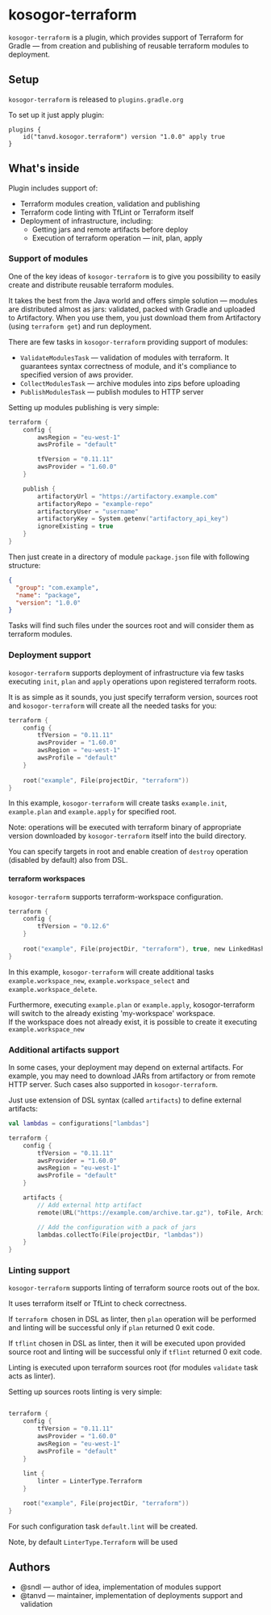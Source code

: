# kosogor-terraform

`kosogor-terraform` is a plugin, which provides support of Terraform for 
Gradle — from creation and publishing of reusable terraform modules to
deployment.

## Setup

`kosogor-terraform` is released to `plugins.gradle.org`

To set up it just apply plugin: 

```
plugins {
    id("tanvd.kosogor.terraform") version "1.0.0" apply true
}
```

## What's inside

Plugin includes support of:
* Terraform modules creation, validation and publishing
* Terraform code linting with TfLint or Terraform itself
* Deployment of infrastructure, including:
    * Getting jars and remote artifacts before deploy
    * Execution of terraform operation — init, plan, apply 

### Support of modules

One of the key ideas of `kosogor-terraform` is to give you 
possibility to easily create and distribute reusable terraform
modules. 

It takes the best from the Java world and offers simple solution —
modules are distributed almost as jars: validated, packed with Gradle
and uploaded to Artifactory. When you use them, you just download
them from Artifactory (using `terraform get`) and run deployment.

There are few tasks in `kosogor-terraform` providing support of modules:
* `ValidateModulesTask` — validation of modules with terraform. 
  It guarantees syntax correctness of module, and it's compliance
  to specified version of aws provider.  
* `CollectModulesTask` — archive modules into zips before uploading
* `PublishModulesTask` — publish modules to HTTP server

Setting up modules publishing is very simple:
```kotlin
terraform {
    config {
        awsRegion = "eu-west-1"
        awsProfile = "default"

        tfVersion = "0.11.11"
        awsProvider = "1.60.0"
    }

    publish {
        artifactoryUrl = "https://artifactory.example.com"
        artifactoryRepo = "example-repo"
        artifactoryUser = "username"
        artifactoryKey = System.getenv("artifactory_api_key")
        ignoreExisting = true
    }
}
```

Then just create in a directory of module `package.json` file with 
following structure:
```json
{
  "group": "com.example",
  "name": "package",
  "version": "1.0.0"
}

```

Tasks will find such files under the sources root and will consider
them as terraform modules.

### Deployment support

`kosogor-terraform` supports deployment of infrastructure via
few tasks executing `init`, `plan` and `apply` operations
upon registered terraform roots. 

It is as simple as it sounds, you just specify terraform 
version, sources root and `kosogor-terraform` will create 
all the needed tasks for you:

```kotlin
terraform {
    config {
        tfVersion = "0.11.11"
        awsProvider = "1.60.0"
        awsRegion = "eu-west-1"
        awsProfile = "default"
    }
    
    root("example", File(projectDir, "terraform"))
}
```

In this example, `kosogor-terraform` will create tasks
`example.init`, `example.plan` and `example.apply` for
specified root.

Note: operations will be executed with terraform binary
of appropriate version downloaded by `kosogor-terraform`
itself into the build directory.

You can specify targets in root and enable creation
of `destroy` operation (disabled by default) also from DSL.

#### terraform workspaces

`kosogor-terraform` supports terraform-workspace configuration.

```kotlin
terraform {
    config {
        tfVersion = "0.12.6"
    }
    
    root("example", File(projectDir, "terraform"), true, new LinkedHashSet(), 'my-workspace')
}
```

In this example, `kosogor-terraform` will create additional tasks
`example.workspace_new`, `example.workspace_select` and `example.workspace_delete`.

Furthermore, executing `example.plan` or `example.apply`, 
kosogor-terraform will switch to the already existing 'my-workspace' workspace.  
If the workspace does not already exist, it is possible to create it executing `example.workspace_new` 



### Additional artifacts support

In some cases, your deployment may depend on external 
artifacts. For example, you may need to download JARs
from artifactory or from remote HTTP server. Such
cases also supported in `kosogor-terraform`.

Just use extension of DSL syntax  (called `artifacts`)
to define external artifacts:

```kotlin
val lambdas = configurations["lambdas"]

terraform {
    config {
        tfVersion = "0.11.11"
        awsProvider = "1.60.0"
        awsRegion = "eu-west-1"
        awsProfile = "default"
    }

    artifacts {
        // Add external http artifact
        remote(URL("https://example.com/archive.tar.gz"), toFile, Archiver.TARGZ)

        // Add the configuration with a pack of jars
        lambdas.collectTo(File(projectDir, "lambdas"))
    }
}
```

### Linting support

`kosogor-terraform` supports linting of terraform source roots 
out of the box.

It uses terraform itself or TfLint to check correctness.

If `terraform `chosen in DSL as linter, then `plan` operation will 
be performed and linting will be successful only if `plan` 
returned 0 exit code.

If `tflint` chosen in DSL as linter, then it will be executed 
upon provided source root and linting will be successful only 
if `tflint` returned 0 exit code.

Linting is executed upon terraform sources root (for modules 
`validate` task acts as linter).

Setting up sources roots linting is very simple:
```kotlin

terraform {
    config {
        tfVersion = "0.11.11"
        awsProvider = "1.60.0"
        awsRegion = "eu-west-1"
        awsProfile = "default"
    }
    
    lint {
        linter = LinterType.Terraform
    }

    root("example", File(projectDir, "terraform"))
}
```

For such configuration task `default.lint` will be created.

Note, by default `LinterType.Terraform` will be used

## Authors

* @sndl — author of idea, implementation of modules support
* @tanvd — maintainer, implementation of deployments support
  and validation

